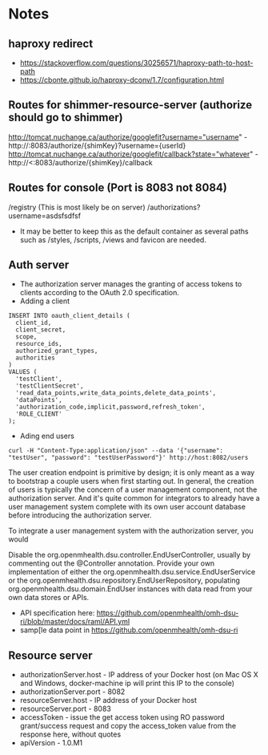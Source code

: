 # Notes

## haproxy redirect
* https://stackoverflow.com/questions/30256571/haproxy-path-to-host-path
* https://cbonte.github.io/haproxy-dconv/1.7/configuration.html

## Routes for shimmer-resource-server (authorize should go to shimmer)

http://tomcat.nuchange.ca/authorize/googlefit?username="username" - http://<shimmer-host>:8083/authorize/{shimKey}?username={userId}
http://tomcat.nuchange.ca/authorize/googlefit/callback?state="whatever" - http://<<shimmer-host>:8083/authorize/{shimKey}/callback


## Routes for console (Port is 8083 not 8084)

/registry (This is most likely be on server)
/authorizations?username=asdsfsdfsf
* It may be better to keep this as the default container as several paths such as /styles, /scripts, /views and favicon are needed.

## Auth server
* The authorization server manages the granting of access tokens to clients according to the OAuth 2.0 specification. 
* Adding a client
```
INSERT INTO oauth_client_details (
  client_id,
  client_secret,
  scope,
  resource_ids,
  authorized_grant_types,
  authorities
)
VALUES (
  'testClient',
  'testClientSecret',
  'read_data_points,write_data_points,delete_data_points',
  'dataPoints',
  'authorization_code,implicit,password,refresh_token',
  'ROLE_CLIENT'
);
```
* Ading end users
```
curl -H "Content-Type:application/json" --data '{"username": "testUser", "password": "testUserPassword"}' http://host:8082/users
```

The user creation endpoint is primitive by design; it is only meant as a way to bootstrap a couple users when first starting out. In general, the creation of users is typically the concern of a user management component, not the authorization server. And it's quite common for integrators to already have a user management system complete with its own user account database before introducing the authorization server.

To integrate a user management system with the authorization server, you would

Disable the org.openmhealth.dsu.controller.EndUserController, usually by commenting out the @Controller annotation.
Provide your own implementation of either the org.openmhealth.dsu.service.EndUserService or the org.openmhealth.dsu.repository.EndUserRepository, populating org.openmhealth.dsu.domain.EndUser instances with data read from your own data stores or APIs.

* API specification here: https://github.com/openmhealth/omh-dsu-ri/blob/master/docs/raml/API.yml
* samp[le data point in https://github.com/openmhealth/omh-dsu-ri

## Resource server
* authorizationServer.host - IP address of your Docker host (on Mac OS X and Windows, docker-machine ip <host> will print this IP to the console)
* authorizationServer.port - 8082
* resourceServer.host - IP address of your Docker host
* resourceServer.port - 8083
* accessToken - issue the get access token using RO password grant/success request and copy the access_token value from the response here, without quotes
* apiVersion - 1.0.M1